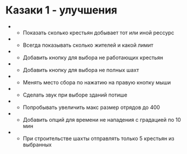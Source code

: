 Казаки 1 - улучшения
===

* + Показать сколько крестьян добывает тот или иной рессурс
* + Всегда показывать сколько жителей и какой лимит
* - Добавить кнопку для выбора не работающих крестьян
* - Добавить кнопку для выбора не полных шахт
* - Менять место сбора по нажатию на правую кнопку мыши
* - Сделать звук при выборе зданий потише
* - Попробывать увеличить макс размер отрядов до 400
* - Добавить опций для времени не нападения с градацией по 10 мин
* - При строительстве шахты отправлять только 5 крестьян из выбранных
